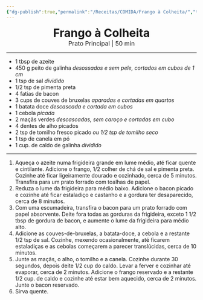 ```yaml
---
{"dg-publish":true,"permalink":"/Receitas/COMIDA/Frango à Colheita/","title":"Frango à Colheita","tags":["💚ok"]}
---
```


<div style="text-align: center;"> <span style="font-size: 30px;"><b>Frango à Colheita</b></span> </div>



<div style="text-align: center;"> <span style="font-size: 16px;">  Prato Principal | 50 min </span> </div>

---
- 1 tbsp de azeite
- 450 g peito de galinha *desossados e sem pele, cortados em cubos de 1 cm*
- 1 tsp de sal  *dividido*
- 1/2 tsp de pimenta preta
- 4 fatias de bacon
- 3 cups de couves de bruxelas *aparadas e cortadas em quartos*
- 1 batata doce *descascada e cortada em cubos*
- 1 cebola *picada*
- 2 maçãs verdes *descascadas, sem caroço e cortadas em cubo*
- 4 dentes de alho picados
- 2 tsp de tomilho fresco picado *ou 1/2 tsp de tomilho seco*
- 1 tsp de canela em pó
- 1 cup. de caldo de galinha  *dividido*
---
1.  Aqueça o azeite numa frigideira grande em lume médio, até ficar quente e cintilante. Adicione o frango, 1/2 colher de chá de sal e pimenta preta. Cozinhe até ficar ligeiramente dourado e cozinhado, cerca de 5 minutos. Transfira para um prato forrado com toalhas de papel.
2. Reduza o lume da frigideira para médio baixo. Adicione o bacon picado e cozinhe até ficar estaladiço e castanho e a gordura ter desaparecido, cerca de 8 minutos.
3. Com uma escumadeira, transfira o bacon para um prato forrado com papel absorvente. Deite fora todas as gorduras da frigideira, exceto 1 1/2 tbsp de gordura de bacon, e aumente o lume da frigideira para médio alto.
4. Adicione as couves-de-bruxelas, a batata-doce, a cebola e a restante 1/2 tsp de sal. Cozinhe, mexendo ocasionalmente, até ficarem estaladiças e as cebolas começarem a parecer translúcidas, cerca de 10 minutos.
5. Junte as maçãs, o alho, o tomilho e a canela. Cozinhe durante 30 segundos, depois deite 1/2 cup do caldo. Levar a ferver e cozinhar até evaporar, cerca de 2 minutos. Adicione o frango reservado e a restante 1/2 cup. de caldo e cozinhe até estar bem aquecido, cerca de 2 minutos. Junte o bacon reservado.
6. Sirva quente.